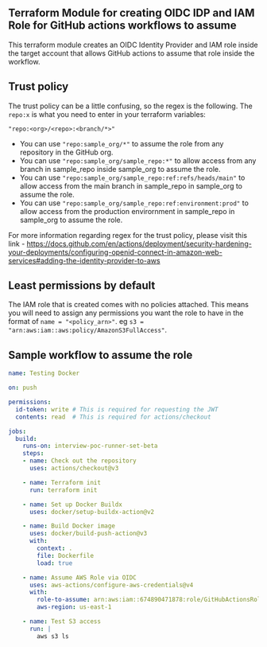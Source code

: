 ## Terraform Module for creating OIDC IDP and IAM Role for GitHub actions workflows to assume

This terraform module creates an OIDC Identity Provider and IAM role inside the target account that allows GitHub actions to assume that role inside the workflow.

## Trust policy 

The trust policy can be a little confusing, so the regex is the following. The `repo:x` is what you need to enter in your terraform variables:

`"repo:<org>/<repo>:<branch/*>"`

- You can use `"repo:sample_org/*"` to assume the role from any repository in the GitHub org.
- You can use `"repo:sample_org/sample_repo:*"` to allow access from any branch in sample_repo inside sample_org to assume the role.
- You can use `"repo:sample_org/sample_repo:ref:refs/heads/main"` to allow access from the main branch in sample_repo in sample_org to assume the role.
- You can use `"repo:sample_org/sample_repo:ref:environment:prod"` to allow access from the production envirornment in sample_repo in sample_org to assume the role.

For more information regarding regex for the trust policy, please visit this link - https://docs.github.com/en/actions/deployment/security-hardening-your-deployments/configuring-openid-connect-in-amazon-web-services#adding-the-identity-provider-to-aws

## Least permissions by default

The IAM role that is created comes with no policies attached. This means you will need to assign any permissions you want the role to have in the format of `name = "<policy_arn>"`. eg `s3 = "arn:aws:iam::aws:policy/AmazonS3FullAccess"`.

## Sample workflow to assume the role

```yaml
name: Testing Docker

on: push

permissions:
  id-token: write # This is required for requesting the JWT
  contents: read  # This is required for actions/checkout

jobs:
  build:
    runs-on: interview-poc-runner-set-beta
    steps:
    - name: Check out the repository
      uses: actions/checkout@v3

    - name: Terraform init
      run: terraform init

    - name: Set up Docker Buildx
      uses: docker/setup-buildx-action@v2

    - name: Build Docker image
      uses: docker/build-push-action@v3
      with:
        context: .
        file: Dockerfile
        load: true

    - name: Assume AWS Role via OIDC
      uses: aws-actions/configure-aws-credentials@v4
      with:
        role-to-assume: arn:aws:iam::674890471878:role/GitHubActionsRole
        aws-region: us-east-1

    - name: Test S3 access
      run: |
        aws s3 ls
```
